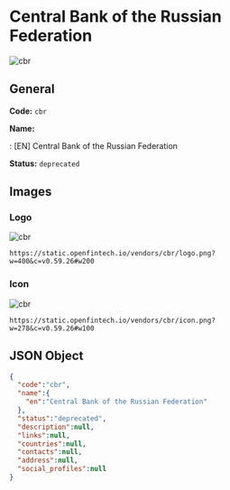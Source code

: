
# Central Bank of the Russian Federation 
![cbr](https://static.openfintech.io/vendors/cbr/logo.png?w=400&c=v0.59.26#w200)  

## General 
 
**Code:** `cbr` 
 
**Name:** 
 
:	[EN] Central Bank of the Russian Federation 
 
**Status:** `deprecated` 
 

## Images 

### Logo 
 
![cbr](https://static.openfintech.io/vendors/cbr/logo.png?w=400&c=v0.59.26#w200)  

```
https://static.openfintech.io/vendors/cbr/logo.png?w=400&c=v0.59.26#w200
```  

### Icon 
 
![cbr](https://static.openfintech.io/vendors/cbr/icon.png?w=278&c=v0.59.26#w100)  

```
https://static.openfintech.io/vendors/cbr/icon.png?w=278&c=v0.59.26#w100
```  

## JSON Object 

```json
{
  "code":"cbr",
  "name":{
    "en":"Central Bank of the Russian Federation"
  },
  "status":"deprecated",
  "description":null,
  "links":null,
  "countries":null,
  "contacts":null,
  "address":null,
  "social_profiles":null
}
```  
